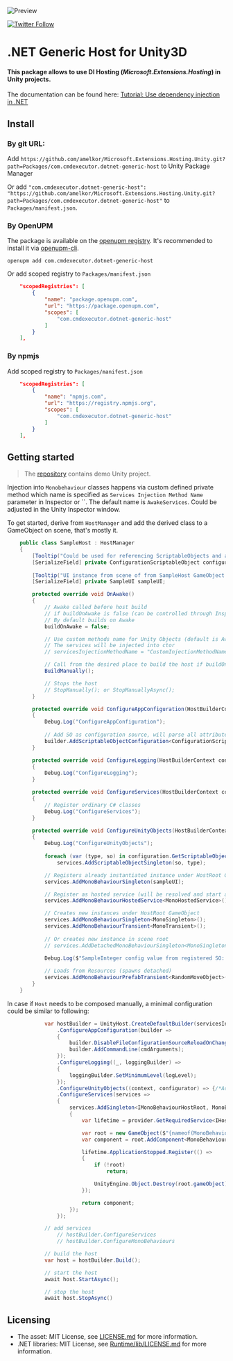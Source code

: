 ![Preview](Packages/com.cmdexecutor.dotnet-generic-host/Editor/Gizmos/host_service_icon.png)
 
[![Twitter Follow](https://img.shields.io/twitter/follow/cmdexecutor?color=blue&label=Follow%20on%20Twitter&logo=%20&logoColor=%20&style=flat-square)](https://twitter.com/cmdexecutor)

# .NET Generic Host for Unity3D
#### This package allows to use DI Hosting (_Microsoft.Extensions.Hosting_) in Unity projects.
The documentation can be found here: [Tutorial: Use dependency injection in .NET](https://docs.microsoft.com/ru-ru/dotnet/core/extensions/dependency-injection-usage)

## Install

### By git URL:
Add `https://github.com/amelkor/Microsoft.Extensions.Hosting.Unity.git?path=Packages/com.cmdexecutor.dotnet-generic-host` to Unity Package Manager

Or add `"com.cmdexecutor.dotnet-generic-host": "https://github.com/amelkor/Microsoft.Extensions.Hosting.Unity.git?path=Packages/com.cmdexecutor.dotnet-generic-host"` to `Packages/manifest.json`.

### By OpenUPM

The package is available on the [openupm registry](https://openupm.com). It's recommended to install it via [openupm-cli](https://github.com/openupm/openupm-cli).

```
openupm add com.cmdexecutor.dotnet-generic-host
```

Or add scoped registry to `Packages/manifest.json`

```json
    "scopedRegistries": [
        {
            "name": "package.openupm.com",
            "url": "https://package.openupm.com",
            "scopes": [
                "com.cmdexecutor.dotnet-generic-host"
            ]
        }
    ],
```

### By npmjs

Add scoped registry to `Packages/manifest.json`

```json
    "scopedRegistries": [
        {
            "name": "npmjs.com",
            "url": "https://registry.npmjs.org",
            "scopes": [
                "com.cmdexecutor.dotnet-generic-host"
            ]
        }
    ],
```

## Getting started

> The [repository](https://github.com/amelkor/Microsoft.Extensions.Hosting.Unity) contains demo Unity project.

Injection into `Monobehaviour` classes happens via custom defined private method which name is specified as `Services Injection Method Name` parameter in Inspector or ``. The default name is `AwakeServices`. Could be adjusted in the Unity Inspector window.

To get started, derive from `HostManager` and add the derived class to a GameObject on scene, that's mostly it.

```cs
    public class SampleHost : HostManager
    {
        [Tooltip("Could be used for referencing ScriptableObjects and as configuration provider")]
        [SerializeField] private ConfigurationScriptableObject configuration;
        
        [Tooltip("UI instance from scene of from SampleHost GameObject hierarchy")]
        [SerializeField] private SampleUI sampleUI;

        protected override void OnAwake()
        {
            // Awake called before host build
            // if buildOnAwake is false (can be controlled through Inspector) then host needs to be build manually
            // By default builds on Awake
            buildOnAwake = false;

            // Use custom methods name for Unity Objects (default is AwakeServices)
            // The services will be injected into ctor
            // servicesInjectionMethodName = "CustomInjectionMethodName";

            // Call from the desired place to build the host if buildOnAwake = false;
            BuildManually();

            // Stops the host
            // StopManually(); or StopManuallyAsync();
        }

        protected override void ConfigureAppConfiguration(HostBuilderContext context, IConfigurationBuilder builder)
        {
            Debug.Log("ConfigureAppConfiguration");
            
            // Add SO as configuration source, will parse all attributes from the SO and make them accessible from IConfiguration
            builder.AddScriptableObjectConfiguration<ConfigurationScriptableObject>(configuration);
        }

        protected override void ConfigureLogging(HostBuilderContext context, ILoggingBuilder builder)
        {
            Debug.Log("ConfigureLogging");
        }

        protected override void ConfigureServices(HostBuilderContext context, IServiceCollection services)
        {
            // Register ordinary C# classes
            Debug.Log("ConfigureServices");
        }

        protected override void ConfigureUnityObjects(HostBuilderContext context, IUnityObjectsConfigurator services)
        {
            Debug.Log("ConfigureUnityObjects");
            
            foreach (var (type, so) in configuration.GetScriptableObjectsToRegisterAsSingeltons())
                services.AddScriptableObjectSingleton(so, type);

            // Registers already instantiated instance under HostRoot GameObject
            services.AddMonoBehaviourSingleton(sampleUI);

            // Register as hosted service (will be resolved and start automatically when host start)
            services.AddMonoBehaviourHostedService<MonoHostedService>();

            // Creates new instances under HostRoot GameObject
            services.AddMonoBehaviourSingleton<MonoSingleton>();
            services.AddMonoBehaviourTransient<MonoTransient>();
            
            // Or creates new instance in scene root
            // services.AddDetachedMonoBehaviourSingleton<MonoSingleton>();

            Debug.Log($"SampleInteger config value from registered SO: {context.Configuration["SampleInteger"]}");
            
            // Loads from Resources (spawns detached)
            services.AddMonoBehaviourPrefabTransient<RandomMoveObject>(configuration.movingObjectPrefabName);
        }
    }
```

In case if `Host` needs to be composed manually, a minimal configuration could be similar to following:
```cs
            var hostBuilder = UnityHost.CreateDefaultBuilder(servicesInjectionMethodName, cmdArguments)
                .ConfigureAppConfiguration(builder =>
                {
                    builder.DisableFileConfigurationSourceReloadOnChange();
                    builder.AddCommandLine(cmdArguments);
                });
                .ConfigureLogging((_, loggingBuilder) =>
                {
                    loggingBuilder.SetMinimumLevel(logLevel);
                });
                .ConfigureUnityObjects((context, configurator) => {/*Add Mono services*/})
                .ConfigureServices(services =>
                {
                    services.AddSingleton<IMonoBehaviourHostRoot, MonoBehaviourHostRoot>(provider =>
                    {
                        var lifetime = provider.GetRequiredService<IHostApplicationLifetime>();

                        var root = new GameObject($"{nameof(MonoBehaviourHostRoot)} (host root)");
                        var component = root.AddComponent<MonoBehaviourHostRoot>();

                        lifetime.ApplicationStopped.Register(() =>
                        {
                            if (!root)
                                return;

                            UnityEngine.Object.Destroy(root.gameObject);
                        });

                        return component;
                    });
                });

            // add services
                // hostBuilder.ConfigureServices
                // hostBuilder.ConfigureMonoBehaviours

            // build the host
            var host = hostBuilder.Build();

            // start the host
            await host.StartAsync();

            // stop the host
            await host.StopAsync()
```

## Licensing
- The asset: MIT License, see  [LICENSE.md](LICENSE.md) for more information.
- .NET libraries: MIT License, see  [Runtime/lib/LICENSE.md](Packages/com.cmdexecutor.dotnet-generic-host/Runtime/lib/LICENSE.txt) for more information.
